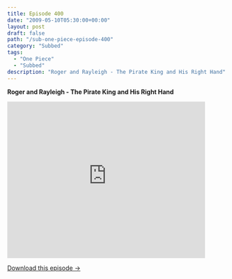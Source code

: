 ```yaml
---
title: Episode 400
date: "2009-05-10T05:30:00+00:00"
layout: post
draft: false
path: "/sub-one-piece-episode-400"
category: "Subbed"
tags:
  - "One Piece"
  - "Subbed"
description: "Roger and Rayleigh - The Pirate King and His Right Hand"
---
```


**Roger and Rayleigh - The Pirate King and His Right Hand**

<iframe width="640" height="360" src="https://www.rapidvideo.com/e/FXV11A325A" frameborder="0" marginwidth=0 marginheight=0 scrolling=no allowfullscreen style="max-width:90%;"></iframe>

<a href="http://ouo.io/qs/eCodkFEQ?s=https://www.rapidvideo.com/d/FXV11A325A" class="styled_a">Download this episode →</a>

